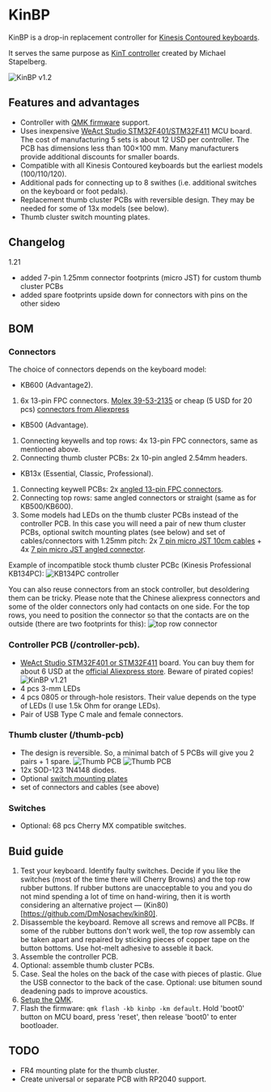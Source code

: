 # KinBP
KinBP is a drop-in replacement controller for [Kinesis Contoured keyboards](https://deskthority.net/wiki/Kinesis_Contoured).

It serves the same purpose as [KinT controller](https://github.com/kinx-project/kint) created by Michael Stapelberg.

![KinBP v1.2](https://i.imgur.com/tfWhnpxh.jpg)

## Features and advantages
- Controller with [QMK firmware](https://qmk.fm/) support.
- Uses inexpensive [WeAct Studio STM32F401/STM32F411](https://github.com/WeActTC/MiniSTM32F4x1) MCU board. The cost of manufacturing 5 sets is about 12 USD per controller. The PCB has dimensions less than 100×100 mm. Many manufacturers provide additional discounts for smaller boards.
- Compatible with all Kinesis Contoured keyboards but the earliest models (100/110/120).
- Additional pads for connecting up to 8 swithes (i.e. additional switches on the keyboard or foot pedals).
- Replacement thumb cluster PCBs with reversible design. They may be needed for some of 13x models (see below). 
- Thumb cluster switch mounting plates.

## Changelog
1.21
- added 7-pin 1.25mm connector footprints (micro JST) for custom thumb cluster PCBs
- added spare footprints upside down for connectors with pins on the other sideю

## BOM
###  Connectors
The choice of connectors depends on the keyboard model:
 - KB600 (Advantage2).
 1. 6x 13-pin FPC connectors. [Molex 39-53-2135](https://octopart.com/39-53-2135-molex-7670149?r=sp) or cheap (5 USD for 20 pcs) [connectors from Aliexpress](https://aliexpress.com/item/1005001616368875.html?item_id=1005001616368875&sku_id=12000016826250362&spm=a2g2w.productlist.0.0.388b79adVkSP7k)

 - KB500 (Advantage).
 1. Connecting keywells and top rows: 4x 13-pin FPC connectors, same as mentioned above.
 2. Connecting thumb cluster PCBs: 2x 10-pin angled 2.54mm headers.

 - KB13x (Essential, Classic, Professional).
 1. Connecting keywell PCBs: 2x [angled 13-pin FPC connectors](https://aliexpress.com/item/32896882494.html?gatewayAdapt=glo2rus&item_id=32896882494&sku_id=65719775344&spm=a2g0s.12269583.0.0.716190456RjJJP).
 2. Connecting top rows: same angled connectors or straight (same as for KB500/KB600).
 3. Some models had LEDs on the thumb cluster PCBs instead of the controller PCB. In this case you will need a pair of new thum cluster PCBs, optional switch mounting plates (see below) and set of cables/connectors with 1.25mm pitch: 2x [7 pin micro JST 10cm cables](https://aliexpress.com/item/4000588750065.html?sku_id=10000003451067244&spm=a2g0o.store_pc_allProduct.8148356.2.6c274451oTiXZp&gatewayAdapt=glo2rus) + 4x [7 pin micro JST angled connector](https://aliexpress.com/item/4000587245338.html?spm=a2g0o.store_pc_allProduct.8148356.8.3bf42024ng7J27&pdp_npi=2%40dis%21RUB%2184%2C24%20%D1%80%D1%83%D0%B1.%2184%2C24%20%D1%80%D1%83%D0%B1.%21%21%21%21%21%40211675ce16784397398875718e4cd2%2110000003439523920%21sh&sku_id=10000003439523925).
 
 Example of incompatible stock thumb cluster PCBc (Kinesis Professional KB134PC): ![KB134PC controller](https://i.imgur.com/KSjBS69h.jpg)
 
 You can also reuse connectors from an stock controller, but desoldering them can be tricky. Please note that the Chinese aliexpress connectors and some of the older connectors only had contacts on one side. For the top rows, you need to position the connector so that the contacts are on the outside (there are two footprints for this): ![top row connector](https://i.imgur.com/WiBvV45h.jpg)
 
### Controller PCB (/controller-pcb).
  - [WeAct Studio STM32F401 or STM32F411](https://github.com/WeActTC/MiniSTM32F4x1) board. You can buy them for about 6 USD at the [official Aliexpress store](https://weactstudio.aliexpress.com/). Beware of pirated copies!
  ![KinBP v1.21](https://i.imgur.com/enW1L5uh.png)
  - 4 pcs 3-mm LEDs
  - 4 pcs 0805 or through-hole resistors. Their value depends on the type of LEDs (I use 1.5k Ohm for orange LEDs).
  - Pair of USB Type C male and female connectors.
###  Thumb cluster (/thumb-pcb)
  - The design is reversible. So, a minimal batch of 5 PCBs will give you 2 pairs + 1 spare.
  ![Thumb PCB](https://i.imgur.com/cEafu8ph.png)
  ![Thumb PCB](https://i.imgur.com/XnGld7Fh.png)
  - 12x SOD-123 1N4148 diodes.
  - Optional [switch mounting plates](https://github.com/DmNosachev/kin80/tree/main/plates/thumb)
  - set of connectors and cables (see above)
### Switches
  - Optional: 68 pcs Cherry MX compatible switches.
  
## Buid guide
1. Test your keyboard. Identify faulty switches. Decide if you like the switches (most of the time there will Cherry Browns) and the top row rubber buttons. If rubber buttons are unacceptable to you and you do not mind spending a lot of time on hand-wiring, then it is worth considering an alternative project — (Kin80)[https://github.com/DmNosachev/kin80].
2. Disassemble the keyboard. Remove all screws and remove all PCBs. If some of the rubber buttons don't work well, the top row assembly can be taken apart and repaired by sticking pieces of copper tape on the button bottoms. Use hot-melt adhesive to asseble it back.
3. Assemble the controller PCB.
4. Optional: assemble thumb cluster PCBs.
5. Case. Seal the holes on the back of the case with pieces of plastic. Glue the USB connector to the back of the case. Optional: use bitumen sound deadening pads to improve acoustics.
6. [Setup the QMK](https://docs.qmk.fm/).
7. Flash the firmware: `qmk flash -kb kinbp -km default`. Hold 'boot0' button on MCU board, press 'reset', then release 'boot0' to enter bootloader.

## TODO
- FR4 mounting plate for the thumb cluster.
- Create universal or separate PCB with RP2040 support.
